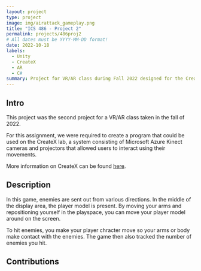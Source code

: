 ```yaml
---
layout: project
type: project
image: img/airattack_gameplay.png
title: "ICS 486 - Project 2"
permalink: projects/486proj2
# All dates must be YYYY-MM-DD format!
date: 2022-10-18
labels:
  - Unity
  - CreateX
  - AR
  - C#
summary: Project for VR/AR class during Fall 2022 designed for the CreateX lab at UH West Oahu.
---
```


## Intro

This project was the second project for a VR/AR class taken in the fall of 2022. 

For this assignment, we were required to create a program that could be used on the CreateX lab, a system consisting of Microsoft Azure Kinect cameras and projectors that allowed users to interact using their movements.

More information on CreateX can be found [here](https://www.lavaflow.info/createx).

## Description

In this game, enemies are sent out from various directions. In the middle of the display area, the player model is present. By moving your arms and repositioning yourself in the playspace, you can move your player model around on the screen.

To hit enemies, you make your player chracter move so your arms or body make contact with the enemies. The game then also tracked the number of enemies you hit.

## Contributions